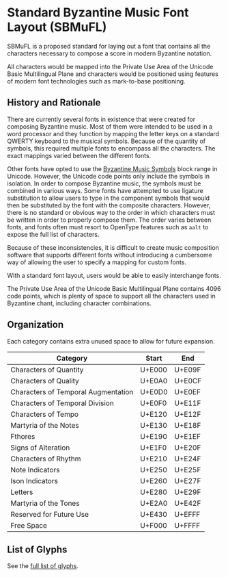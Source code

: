 # Standard Byzantine Music Font Layout (SBMuFL)

SBMuFL is a proposed standard for laying out a font that contains all the characters necessary to compose a score in modern Byzantine notation.

All characters would be mapped into the Private Use Area of the Unicode Basic Multilingual Plane and characters would be positioned using features of modern font technologies such as mark-to-base positioning.

## History and Rationale

There are currently several fonts in existence that were created for composing Byzantine music. Most of them were intended to be used in a word processor and they function by mapping the letter keys on a standard QWERTY keyboard to the musical symbols. Because of the quantity of symbols, this required multiple fonts to encompass all the characters. The exact mappings varied between the different fonts.

Other fonts have opted to use the [Byzantine Music Symbols](https://www.unicode.org/charts/PDF/U1D000.pdf) block range in Unicode. However, the Unicode code points only include the symbols in isolation. In order to compose Byzantine music, the symbols must be combined in various ways. Some fonts have attempted to use ligature substitution to allow users to type in the component symbols that would then be substituted by the font with the composite characters. However, there is no standard or obvious way to the order in which characters must be written in order to properly compose them. The order varies between fonts, and fonts often must resort to OpenType features such as `aalt` to expose the full list of characters.

Because of these inconsistencies, it is difficult to create music composition software that supports different fonts without introducing a cumbersome way of allowing the user to specify a mapping for custom fonts.

With a standard font layout, users would be able to easily interchange fonts.

The Private Use Area of the Unicode Basic Multilingual Plane contains 4096 code points, which is plenty of space to support all the characters used in Byzantine chant, including character combinations.

## Organization

Each category contains extra unused space to allow for future expansion.

| Category                            | Start  | End    |
| ----------------------------------- | ------ | ------ |
| Characters of Quantity              | U+E000 | U+E09F |
| Characters of Quality               | U+E0A0 | U+E0CF |
| Characters of Temporal Augmentation | U+E0D0 | U+E0EF |
| Characters of Temporal Division     | U+E0F0 | U+E11F |
| Characters of Tempo                 | U+E120 | U+E12F |
| Martyria of the Notes               | U+E130 | U+E18F |
| Fthores                             | U+E190 | U+E1EF |
| Signs of Alteration                 | U+E1F0 | U+E20F |
| Characters of Rhythm                | U+E210 | U+E24F |
| Note Indicators                     | U+E250 | U+E25F |
| Ison Indicators                     | U+E260 | U+E27F |
| Letters                             | U+E280 | U+E29F |
| Martyria of the Tones               | U+E2A0 | U+E42F |
| Reserved for Future Use             | U+E430 | U+EFFF |
| Free Space                          | U+F000 | U+FFFF |

## List of Glyphs

See the [full list of glyphs](tables/index.md).
